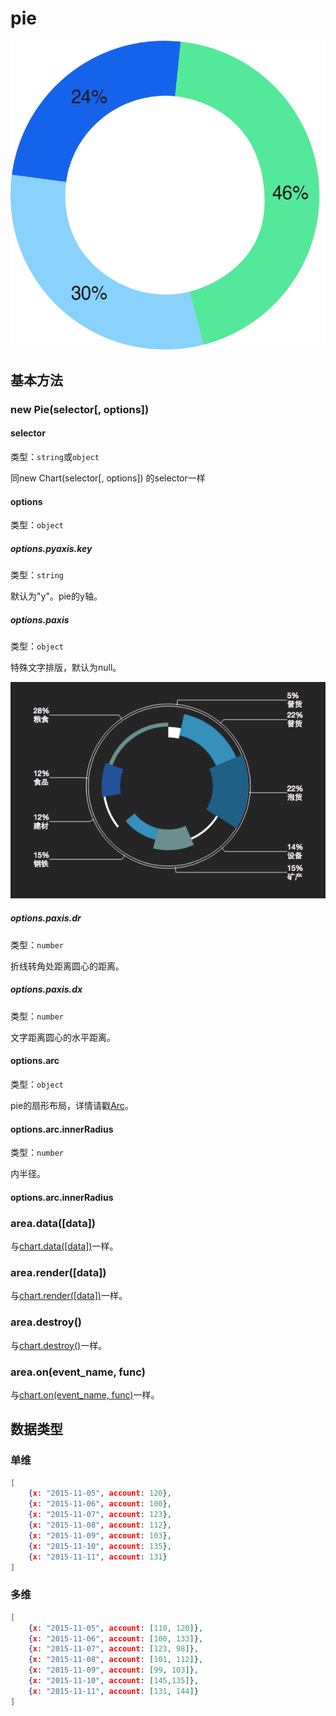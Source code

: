 # pie

![](pies_3.png)

## 基本方法

### new Pie(selector[, options])

#### selector
类型：`string`或`object`

同new Chart(selector[, options]) 的selector一样

#### options
类型：`object`

##### options.pyaxis.key
类型：`string`

默认为"y"。pie的y轴。

##### options.paxis
类型：`object`

特殊文字排版，默认为null。

![](pie-demo.png)

##### options.paxis.dr
类型：`number`

折线转角处距离圆心的距离。

##### options.paxis.dx
类型：`number`

文字距离圆心的水平距离。

#### options.arc
类型：`object`

pie的扇形布局，详情请戳[Arc](../plugin/wedget/arc.md)。

#### options.arc.innerRadius
类型：`number`

内半径。

#### options.arc.innerRadius


### area.data([data])
与[chart.data([data])](./chart.md)一样。

### area.render([data])

与[chart.render([data])](./chart.md)一样。


### area.destroy()
与[chart.destroy()](./chart.md)一样。

### area.on(event_name, func)
与[chart.on(event_name, func)](./chart.md)一样。

## 数据类型

### 单维
```json
[
    {x: "2015-11-05", account: 120},
    {x: "2015-11-06", account: 100},
    {x: "2015-11-07", account: 123},
    {x: "2015-11-08", account: 112},
    {x: "2015-11-09", account: 103},
    {x: "2015-11-10", account: 135},
    {x: "2015-11-11", account: 131}
]
```

### 多维
```json
[
    {x: "2015-11-05", account: [110, 120]},
    {x: "2015-11-06", account: [100, 133]},
    {x: "2015-11-07", account: [123, 98]},
    {x: "2015-11-08", account: [101, 112]},
    {x: "2015-11-09", account: [99, 103]},
    {x: "2015-11-10", account: [145,135]},
    {x: "2015-11-11", account: [131, 144]}
]
```